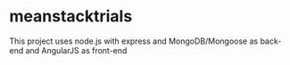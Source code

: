 # meanstacktrials
This project uses node.js with express and MongoDB/Mongoose as back-end and AngularJS as front-end
